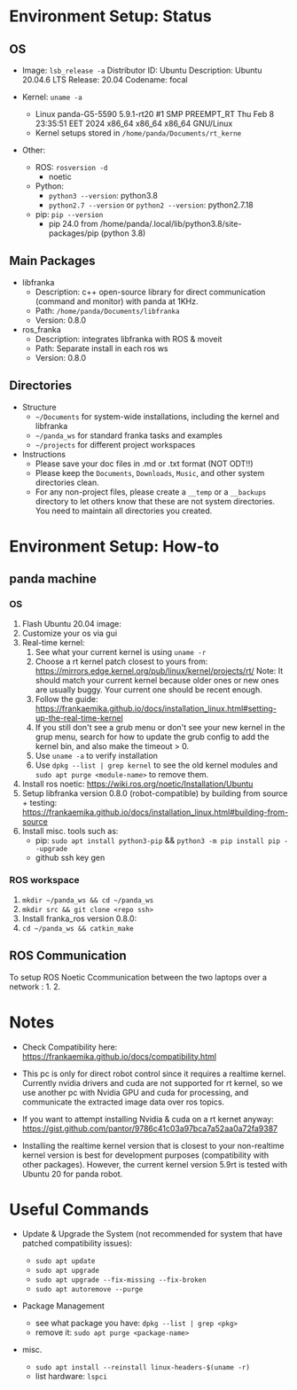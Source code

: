 # Environment Setup: Status

## OS

- Image: `lsb_release -a`
    Distributor ID:	Ubuntu
    Description: Ubuntu 20.04.6 LTS
    Release:	20.04
    Codename:	focal

- Kernel: `uname -a`
    - Linux panda-G5-5590 5.9.1-rt20 #1 SMP PREEMPT_RT Thu Feb 8 23:35:51 EET 2024 x86_64 x86_64 x86_64 GNU/Linux
    - Kernel setups stored in `/home/panda/Documents/rt_kerne`
- Other:
    - ROS: `rosversion -d` 
        - noetic
    - Python:      
        - `python3 --version`: python3.8
        - `python2.7 --version` or `python2 --version`: python2.7.18
    - pip: `pip --version`
        - pip 24.0 from /home/panda/.local/lib/python3.8/site-packages/pip (python 3.8)


## Main Packages

- libfranka
    - Description: c++ open-source library for direct communication (command and monitor) with panda at 1KHz.
    - Path: `/home/panda/Documents/libfranka`
    - Version: 0.8.0
- ros_franka
    - Description: integrates libfranka with ROS & moveit
    - Path: Separate install in each ros ws
    - Version: 0.8.0

## Directories

- Structure
    - `~/Documents` for system-wide installations, including the kernel and libfranka
    - `~/panda_ws` for standard franka tasks and examples
    - `~/projects` for different project workspaces
- Instructions
    - Please save your doc files in .md or .txt format (NOT ODT!!)
    - Please keep the `Documents`, `Downloads`, `Music`, and other system directories clean.
    - For any non-project files, please create a `__temp` or a `__backups` directory to let others know that these are not system directories. You need to maintain all directories you created.

# Environment Setup: How-to

## panda machine

### OS

1. Flash Ubuntu 20.04 image:
2. Customize your os via gui
3. Real-time kernel:
    1. See what your current kernel is using `uname -r`
    2. Choose a rt kernel patch closest to yours from: https://mirrors.edge.kernel.org/pub/linux/kernel/projects/rt/
    Note: It should match your current kernel because older ones or new ones are usually buggy. Your current one should be recent enough. 
    3. Follow the guide: https://frankaemika.github.io/docs/installation_linux.html#setting-up-the-real-time-kernel
    4. If you still don't see a grub menu or don't see your new kernel in the grup menu, search for how to update the grub config to add the kernel bin, and also make the timeout > 0.
    5. Use `uname -a` to verify installation
    6. Use `dpkg --list | grep kernel` to see the old kernel modules and `sudo apt purge <module-name>` to remove them.
4. Install ros noetic: https://wiki.ros.org/noetic/Installation/Ubuntu
5. Setup libfranka version 0.8.0 (robot-compatible) by building from source + testing: https://frankaemika.github.io/docs/installation_linux.html#building-from-source
6. Install misc. tools such as:
    - pip: `sudo apt install python3-pip` && `python3 -m pip install pip --upgrade`
    - github ssh key gen

### ROS workspace

1. `mkdir ~/panda_ws && cd ~/panda_ws`
2. `mkdir src && git clone <repo ssh>`
3. Install franka_ros version 0.8.0: 
4. `cd ~/panda_ws && catkin_make`

## ROS Communication

To setup ROS Noetic Ccommunication between the two laptops over a network :
1. 
2. 



# Notes

- Check Compatibility here: https://frankaemika.github.io/docs/compatibility.html

- This pc is only for direct robot control since it requires a realtime kernel. Currently nvidia drivers and cuda are not supported for rt kernel, so we use another pc with Nvidia GPU and cuda for processing, and communicate the extracted image data over ros topics.

- If you want to attempt installing Nvidia & cuda on a rt kernet anyway: https://gist.github.com/pantor/9786c41c03a97bca7a52aa0a72fa9387

- Installing the realtime kernel version that is closest to your non-realtime kernel version is best for development purposes (compatibility with other packages). However, the current kernel version 5.9rt is tested with Ubuntu 20 for panda robot.

# Useful Commands

- Update & Upgrade the System (not recommended for system that have patched compatibility issues):
    - `sudo apt update`
    - `sudo apt upgrade`
    - `sudo apt upgrade --fix-missing --fix-broken`
    - `sudo apt autoremove --purge`

- Package Management
    - see what package you have: `dpkg --list | grep <pkg>`
    - remove it: `sudo apt purge <package-name>`

- misc.
    - `sudo apt install --reinstall linux-headers-$(uname -r)`
    - list hardware: `lspci`
